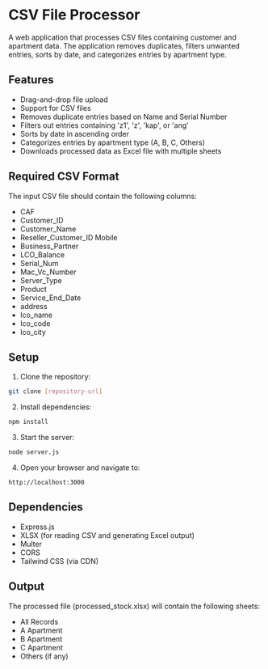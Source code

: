 # CSV File Processor

A web application that processes CSV files containing customer and apartment data. The application removes duplicates, filters unwanted entries, sorts by date, and categorizes entries by apartment type.

## Features

- Drag-and-drop file upload
- Support for CSV files
- Removes duplicate entries based on Name and Serial Number
- Filters out entries containing 'z1', 'z', 'kap', or 'ang'
- Sorts by date in ascending order
- Categorizes entries by apartment type (A, B, C, Others)
- Downloads processed data as Excel file with multiple sheets

## Required CSV Format

The input CSV file should contain the following columns:
- CAF
- Customer_ID
- Customer_Name
- Reseller_Customer_ID Mobile
- Business_Partner
- LCO_Balance
- Serial_Num
- Mac_Vc_Number
- Server_Type
- Product
- Service_End_Date
- address
- lco_name
- lco_code
- lco_city

## Setup

1. Clone the repository:
```bash
git clone [repository-url]
```

2. Install dependencies:
```bash
npm install
```

3. Start the server:
```bash
node server.js
```

4. Open your browser and navigate to:
```
http://localhost:3000
```

## Dependencies

- Express.js
- XLSX (for reading CSV and generating Excel output)
- Multer
- CORS
- Tailwind CSS (via CDN)

## Output

The processed file (processed_stock.xlsx) will contain the following sheets:
- All Records
- A Apartment
- B Apartment
- C Apartment
- Others (if any) 
